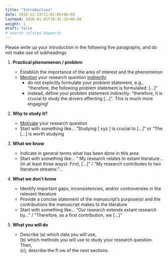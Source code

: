 ```yaml
---
title: "Introduction"
date: 2018-12-29T11:02:05+06:00
lastmod: 2020-01-05T10:42:26+06:00
weight: 1
draft: false
# search related keywords
---
```


Please write up your introduction in the following five paragraphs, and do not make use of subheadings

1. __Practical phenomenon / problem__
   * Establish the importance of the area of interest and the phenomenon
   * <ins>Mention</ins> your research question <ins>indirectly</ins>
      * do not explicitly formulate your problem statement, e.g., "therefore, the following problem statement is formulated: [...]"
      * instead, define your problem statement indirectly: "therefore, it is crucial to study the drivers affecting [...]". This is much more engaging!

2. __Why to study it?__
   * <ins>Motivate</ins> your research question
   * Start with something like… “Studying [ xyz ] is crucial to […]” or “The […] is worth studying

3. __What we know__
   * Indicate in general terms what has been done in this area
   * Start with something like… “ My research relates to extant literature… (in at least three ways): First, […]” / “My research contributes to two literature streams:”…

4. __What we don’t know__
   * Identify important gaps, inconsistencies, and/or controversies in the relevant literature
   * Provide a concise statement of the manuscript’s purpose(s) and the contributions the manuscript makes to the literature
   * Start with something like… “Our research extends extant research by…” / “Therefore, as a first contribution, we […]”

5. __What you will do__
   * Describe (a) which data you will use,<br/>
       (b) which methods you will use to study your research question. Then,</br>
      (c), describe the fl ow of the next sections.
